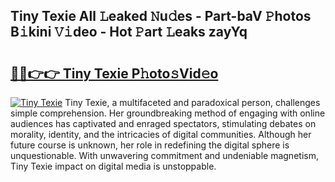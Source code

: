 ## Tiny Texie All 𝙻eaked 𝙽u𝚍es - Part-baV 𝙿hotos B𝚒kini 𝚅𝚒deo - Hot 𝙿art 𝙻eaks zayYq

# <h2><a href="http://ld39qr3.urlbe.top/?page=Tiny+Texie">🔗🔗👉👉 Tiny Texie P𝚑oto𝚜Vid𝚎o</a></h2>

[![Tiny Texie](https://i.imgur.com/eBuTRDB.gif)](http://ld39qr3.urlbe.top/?page=Tiny+Texie)
Tiny Texie, a multifaceted and paradoxical person, challenges simple comprehension. Her groundbreaking method of engaging with online audiences has captivated and enraged spectators, stimulating debates on morality, identity, and the intricacies of digital communities. Although her future course is unknown, her role in redefining the digital sphere is unquestionable. With unwavering commitment and undeniable magnetism, Tiny Texie impact on digital media is unstoppable.

